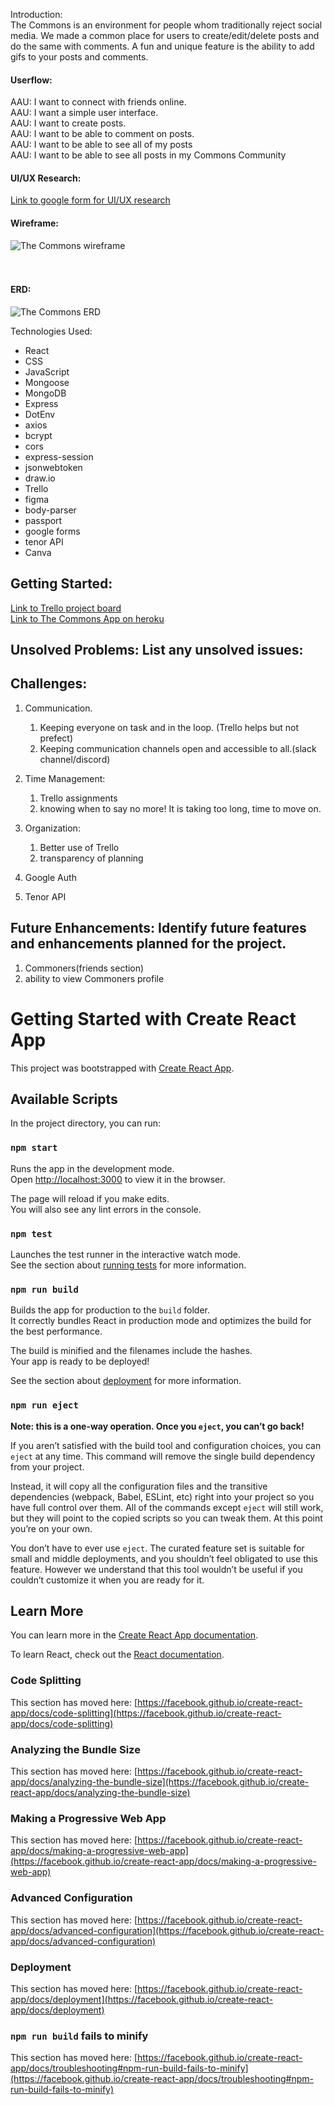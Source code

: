 Introduction: <br>
The Commons is an environment for people whom traditionally reject social media.  We made a common place for users to create/edit/delete posts and do the same with comments. A fun and unique feature is the ability to add gifs to your posts and comments.
#### Userflow:
AAU: I want to connect with friends online.<br>
AAU: I want a simple user interface. <br>
AAU: I want to create posts.<br>
AAU: I want to be able to comment on posts.<br>
AAU: I want to be able to see all of my posts<br>
AAU: I want to be able to see all posts in my Commons Community<br>
#### UI/UX Research:
[Link to google form for UI/UX research](https://docs.google.com/forms/d/1O2J3TkdLbDbt9toyHhUzF9IMMAEarpFxJTk8oL4x_vk/edit?usp=sharing )<br>
#### Wireframe:
![The Commons wireframe](./ReadMEDocuments/wireframeScreenShot.png) <br><br><br>
#### ERD:
![The Commons ERD](./ReadMEDocuments/ERDTheCommons.png "ERD")<br>


Technologies Used:
<ul>
<li>React</li>
<li>CSS</li> 
<li>JavaScript</li>
<li>Mongoose</li>
<li>MongoDB</li>
<li>Express</li>
<li>DotEnv</li>
<li>axios</li>
<li>bcrypt</li>
<li>cors</li>
<li>express-session</li>
<li>jsonwebtoken</li>
<li>draw.io</li>
<li>Trello</li>
<li>figma</li>
<li>body-parser</li>
<li>passport</li>
<li>google forms</li>
<li>tenor API</li>
<li>Canva</li>
</ul>

## Getting Started: <br>
[Link to Trello project board](https://trello.com/b/DJdsLKKn/project-3) <br>
[Link to The Commons App on heroku](http://project3-app-flex525.herokuapp.com/)

## Unsolved Problems: List any unsolved issues:

## Challenges:
1. Communication. 
    1. Keeping everyone on task and in the loop. (Trello helps but not prefect)
    2. Keeping communication channels open and accessible to all.(slack channel/discord)

2. Time Management:
    1. Trello assignments
    2. knowing when to say no more! It is taking too long, time to move on.
3. Organization:
    1. Better use of Trello
    2. transparency of planning
4. Google Auth
5. Tenor API


## Future Enhancements: Identify future features and enhancements planned for the project.
1. Commoners(friends section)
2. ability to view Commoners profile

# Getting Started with Create React App

This project was bootstrapped with [Create React App](https://github.com/facebook/create-react-app).

## Available Scripts

In the project directory, you can run:

### `npm start`

Runs the app in the development mode.\
Open [http://localhost:3000](http://localhost:3000) to view it in the browser.

The page will reload if you make edits.\
You will also see any lint errors in the console.

### `npm test`

Launches the test runner in the interactive watch mode.\
See the section about [running tests](https://facebook.github.io/create-react-app/docs/running-tests) for more information.

### `npm run build`

Builds the app for production to the `build` folder.\
It correctly bundles React in production mode and optimizes the build for the best performance.

The build is minified and the filenames include the hashes.\
Your app is ready to be deployed!

See the section about [deployment](https://facebook.github.io/create-react-app/docs/deployment) for more information.

### `npm run eject`

**Note: this is a one-way operation. Once you `eject`, you can’t go back!**

If you aren’t satisfied with the build tool and configuration choices, you can `eject` at any time. This command will remove the single build dependency from your project.

Instead, it will copy all the configuration files and the transitive dependencies (webpack, Babel, ESLint, etc) right into your project so you have full control over them. All of the commands except `eject` will still work, but they will point to the copied scripts so you can tweak them. At this point you’re on your own.

You don’t have to ever use `eject`. The curated feature set is suitable for small and middle deployments, and you shouldn’t feel obligated to use this feature. However we understand that this tool wouldn’t be useful if you couldn’t customize it when you are ready for it.

## Learn More

You can learn more in the [Create React App documentation](https://facebook.github.io/create-react-app/docs/getting-started).

To learn React, check out the [React documentation](https://reactjs.org/).

### Code Splitting

This section has moved here: [https://facebook.github.io/create-react-app/docs/code-splitting](https://facebook.github.io/create-react-app/docs/code-splitting)

### Analyzing the Bundle Size

This section has moved here: [https://facebook.github.io/create-react-app/docs/analyzing-the-bundle-size](https://facebook.github.io/create-react-app/docs/analyzing-the-bundle-size)

### Making a Progressive Web App

This section has moved here: [https://facebook.github.io/create-react-app/docs/making-a-progressive-web-app](https://facebook.github.io/create-react-app/docs/making-a-progressive-web-app)

### Advanced Configuration

This section has moved here: [https://facebook.github.io/create-react-app/docs/advanced-configuration](https://facebook.github.io/create-react-app/docs/advanced-configuration)

### Deployment

This section has moved here: [https://facebook.github.io/create-react-app/docs/deployment](https://facebook.github.io/create-react-app/docs/deployment)

### `npm run build` fails to minify

This section has moved here: [https://facebook.github.io/create-react-app/docs/troubleshooting#npm-run-build-fails-to-minify](https://facebook.github.io/create-react-app/docs/troubleshooting#npm-run-build-fails-to-minify)
